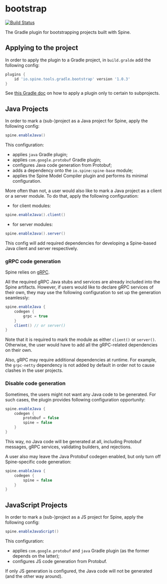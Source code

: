 # bootstrap

[![Build Status](https://travis-ci.com/SpineEventEngine/bootstrap.svg?branch=master)](https://travis-ci.com/SpineEventEngine/bootstrap)

The Gradle plugin for bootstrapping projects built with Spine.

## Applying to the project

In order to apply the plugin to a Gradle project, in `build.gralde` add the following config:
```gradle
plugins {
    id 'io.spine.tools.gradle.bootstrap' version '1.0.3'
}
```

See [this Gradle doc](https://docs.gradle.org/current/userguide/plugins.html#sec:subprojects_plugins_dsl)
on how to apply a plugin only to certain to subprojects.

## Java Projects

In order to mark a (sub-)project as a Java project for Spine, apply the following config:
```gradle
spine.enableJava()
```

This configuration:
 - applies `java` Gradle plugin;
 - applies `com.google.protobuf` Gradle plugin;
 - configures Java code generation from Protobuf;
 - adds a dependency onto the `io.spine:spine-base` module;
 - applies the Spine Model Compiler plugin and performs its minimal configuration.
 
More often than not, a user would also like to mark a Java project as a client or a server module.
To do that, apply the following configuration:
 - for client modules:
```gradle
spine.enableJava().client()
```
 - for server modules:
```gradle
spine.enableJava().server()
```

This config will add required dependencies for developing a Spine-based Java client and server 
respectively.

### gRPC code generation

Spine relies on [gRPC](https://grpc.io/).

All the required gRPC Java stubs and services are already included into the Spine artifacts. 
However, if users would like to declare gRPC services of their own, they may use the following 
configuration to set up the generation seamlessly:
```gradle
spine.enableJava {
    codegen {
        grpc = true
    }
    client() // or server()
}
```

Note that it is required to mark the module as either `client()` or `server()`. Otherwise, the user
would have to add all the gRPC-related dependencies on their own.

Also, gRPC may require additional dependencies at runtime. For example, the `grpc-netty` dependency
is not added by default in order not to cause clashes in the user projects.

### Disable code generation

Sometimes, the users might not want any Java code to be generated. For such cases, the plugin 
provides following configuration opportunity:
```gradle
spine.enableJava {
    codegen {
        protobuf = false
        spine = false
    }
}
```
This way, no Java code will be generated at all, including Protobuf messages, gRPC services, 
validating builders, and rejections.

A user also may leave the Java Protobuf codegen enabled, but only turn off Spine-specific code 
generation:
```gradle
spine.enableJava {
    codegen {
        spine = false
    }
}
```

## JavaScript Projects

In order to mark a (sub-)project as a JS project for Spine, apply the following config:
```gradle
spine.enableJavaScript()
```

This configuration:
 - applies `com.google.protobuf` and `java` Gradle plugin (as the former depends on the latter);
 - configures JS code generation from Protobuf.
 
If only JS generation is configured, the Java code will not be generated (and the other way around).
